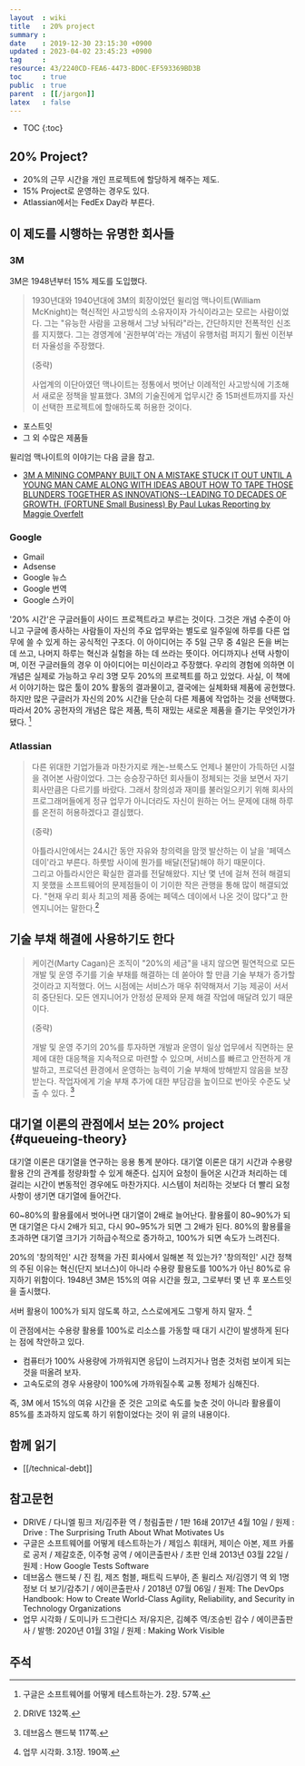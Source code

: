 ```yaml
---
layout  : wiki
title   : 20% project
summary : 
date    : 2019-12-30 23:15:30 +0900
updated : 2023-04-02 23:45:23 +0900
tag     : 
resource: 43/2240CD-FEA6-4473-BD0C-EF593369BD3B
toc     : true
public  : true
parent  : [[/jargon]]
latex   : false
---
```

* TOC
{:toc}

## 20% Project?

* 20%의 근무 시간을 개인 프로젝트에 할당하게 해주는 제도.
* 15% Project로 운영하는 경우도 있다.
* Atlassian에서는 FedEx Day라 부른다.

## 이 제도를 시행하는 유명한 회사들

### 3M

3M은 1948년부터 15% 제도를 도입했다.

> 1930년대와 1940년대에 3M의 회장이었던 윌리엄 맥나이트(William McKnight)는 혁신적인 사고방식의 소유자이자 가식이라고는 모르는 사람이었다.
그는 "유능한 사람을 고용해서 그냥 놔둬라"라는, 간단하지만 전폭적인 신조를 지지했다.
그는 경영계에 '권한부여'라는 개념이 유행처럼 퍼지기 훨씬 이전부터 자율성을 주장했다.
>
> (중략)
>
> 사업계의 이단아였던 맥나이트는 정통에서 벗어난 이례적인 사고방식에 기초해서 새로운 정책을 발표했다.
3M의 기술진에게 업무시간 중 15퍼센트까지를 자신이 선택한 프로젝트에 할애하도록 허용한 것이다.

* 포스트잇
* 그 외 수많은 제품들

윌리엄 맥나이트의 이야기는 다음 글을 참고.

- [3M A MINING COMPANY BUILT ON A MISTAKE STUCK IT OUT UNTIL A YOUNG MAN CAME ALONG WITH IDEAS ABOUT HOW TO TAPE THOSE BLUNDERS TOGETHER AS INNOVATIONS--LEADING TO DECADES OF GROWTH. (FORTUNE Small Business) By Paul Lukas Reporting by Maggie Overfelt]( https://money.cnn.com/magazines/fsb/fsb_archive/2003/04/01/341016/ )

### Google

* Gmail
* Adsense
* Google 뉴스
* Google 번역
* Google 스카이

>
'20% 시간'은 구글러들이 사이드 프로젝트라고 부르는 것이다.
그것은 개념 수준이 아니고 구글에 종사하는 사람들이 자신의 주요 업무와는 별도로 일주일에 하루를 다른 업무에 쓸 수 있게 하는 공식적인 구조다.
이 아이디어는 주 5일 근무 중 4일은 돈을 버는 데 쓰고, 나머지 하루는 혁신과 실험을 하는 데 쓰라는 뜻이다.
어디까지나 선택 사항이며, 이전 구글러들의 경우 이 아이디어는 미신이라고 주장했다.
우리의 경험에 의하면 이 개념은 실제로 가능하고 우리 3명 모두 20%의 프로젝트를 하고 있었다.
사실, 이 책에서 이야기하는 많은 툴이 20% 활동의 결과물이고, 결국에는 실체화돼 제품에 공헌했다.
하지만 많은 구글러가 자신의 20% 시간을 단순히 다른 제품에 작업하는 것을 선택했다.
따라서 20% 공헌자의 개념은 많은 제품, 특히 재밌는 새로운 제품을 즐기는 무엇인가가 됐다.
[^how-google-test-57]

### Atlassian

> 다른 위대한 기업가들과 마찬가지로 캐논-브룩스도 언제나 불만이 가득하던 시절을 겪어본 사람이었다.
그는 승승장구하던 회사들이 정체되는 것을 보면서 자기 회사만큼은 다르기를 바랐다.
그래서 창의성과 재미를 불러일으키기 위해 회사의 프로그래머들에게 정규 업무가 아니더라도 자신이 원하는 어느 문제에 대해 하루를 온전히 허용하겠다고 결심했다.
>
> (중략)
>
> 아틀라시안에서는 24시간 동안 자유와 창의력을 맘껏 발산하는 이 날을 '페덱스 데이'라고 부른다.
하룻밤 사이에 뭔가를 배달(전달)해야 하기 때문이다.  
그리고 아틀라시안은 확실한 결과를 전달해왔다.
지난 몇 년에 걸쳐 전혀 해결되지 못했을 소프트웨어의 문제점들이 이 기이한 작은 관행을 통해 많이 해결되었다.
"현재 우리 회사 최고의 제품 중에는 페덱스 데이에서 나온 것이 많다"고 한 엔지니어는 말한다.[^drive-fedex]

## 기술 부채 해결에 사용하기도 한다

> 케이건(Marty Cagan)은 조직이 "20%의 세금"을 내지 않으면 필연적으로 모든 개발 및 운영 주기를 기술 부채를 해결하는 데 쏟아야 할 만큼 기술 부채가 증가할 것이라고 지적했다. 어느 시점에는 서비스가 매우 취약해져서 기능 제공이 서서히 중단된다. 모든 엔지니어가 안정성 문제와 문제 해결 작업에 매달려 있기 때문이다.
>
> (중략)
>
> 개발 및 운영 주기의 20%를 투자하면 개발과 운영이 일상 업무에서 직면하는 문제에 대한 대응책을 지속적으로 마련할 수 있으며, 서비스를 빠르고 안전하게 개발하고, 프로덕션 환경에서 운영하는 능력이 기술 부채에 방해받지 않음을 보장받는다. 작업자에게 기술 부채 추가에 대한 부담감을 높이므로 번아웃 수준도 낮출 수 있다.
[^handbook-117]

## 대기열 이론의 관점에서 보는 20% project {#queueing-theory}

>
대기열 이론은 대기열을 연구하는 응용 통계 분야다.
대기열 이론은 대기 시간과 수용량 활용 간의 관계를 정량화할 수 있게 해준다.
십지어 요청이 들어온 시간과 처리하는 데 걸리는 시간이 변동적인 경우에도 마찬가지다.
시스템이 처리하는 것보다 더 빨리 요청사항이 생기면 대기열에 들어간다.
>
60~80%의 활용률에서 벗어나면 대기열이 2배로 늘어난다.
활용률이 80~90%가 되면 대기열은 다시 2배가 되고,
다시 90~95%가 되면 그 2배가 된다.
80%의 활용률을 초과하면 대기열 크기가 기하급수적으로 증가하고, 100%가 되면 속도가 느려진다.
>
20%의 '창의적인' 시간 정책을 가진 회사에서 일해본 적 있는가?
'창의적인' 시간 정책의 주된 이유는 혁신(단지 보너스)이 아니라 수용량 활용도를 100%가 아닌 80%로 유지하기 위함이다.
1948년 3M은 15%의 여유 시간을 줬고, 그로부터 몇 년 후 포스트잇을 출시했다.
>
서버 활용이 100%가 되지 않도록 하고, 스스로에게도 그렇게 하지 말자.
[^visible-190]

이 관점에서는 수용량 활용률 100%로 리소스를 가동할 때 대기 시간이 발생하게 된다는 점에 착안하고 있다.

- 컴퓨터가 100% 사용량에 가까워지면 응답이 느려지거나 멈춘 것처럼 보이게 되는 것을 떠올려 보자.
- 고속도로의 경우 사용량이 100%에 가까워질수록 교통 정체가 심해진다.

즉, 3M 에서 15%의 여유 시간을 준 것은 고의로 속도를 늦춘 것이 아니라 활용률이 85%를 초과하지 않도록 하기 위함이었다는 것이 위 글의 내용이다.

## 함께 읽기

* [[/technical-debt]]

## 참고문헌

- DRIVE / 다니엘 핑크 저/김주환 역 / 청림출판 / 1판 16쇄 2017년 4월 10일 / 원제 : Drive : The Surprising Truth About What Motivates Us
- 구글은 소프트웨어를 어떻게 테스트하는가 / 제임스 휘태커, 제이슨 아본, 제프 카롤로 공저 / 제갈호준, 이주형 공역 / 에이콘출판사 / 초판 인쇄 2013년 03월 22일 / 원제 : How Google Tests Software
- 데브옵스 핸드북 / 진 킴, 제즈 험블, 패트릭 드부아, 존 윌리스 저/김영기 역 외 1명 정보 더 보기/감추기 / 에이콘출판사 / 2018년 07월 06일 / 원제: The DevOps Handbook: How to Create World-Class Agility, Reliability, and Security in Technology Organizations
- 업무 시각화 / 도미니카 드그란디스 저/유지은, 김혜주 역/조승빈 감수 / 에이콘출판사 / 발행: 2020년 01월 31일 / 원제 : Making Work Visible

## 주석

[^drive-fedex]: DRIVE 132쪽.
[^drive-3m]: DRIVE 133쪽.
[^how-google-test-57]: 구글은 소프트웨어를 어떻게 테스트하는가. 2장. 57쪽.

[fedex-day]: http://www.ideachampions.com/weblogs/archives/2011/12/atlassian_is_a.shtml
[atlassian-experiment]: https://www.atlassian.com/blog/archives/20_time_experiment

[^handbook-117]: 데브옵스 핸드북 117쪽.
[^visible-190]: 업무 시각화. 3.1장. 190쪽.

